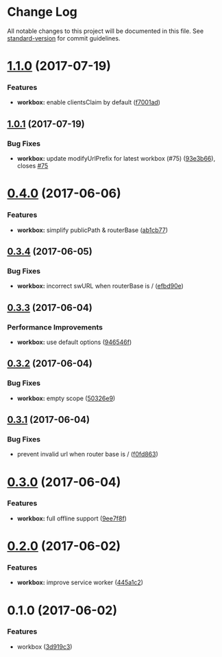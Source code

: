 # Change Log

All notable changes to this project will be documented in this file.
See [standard-version](https://github.com/conventional-changelog/standard-version) for commit guidelines.

<a name="1.1.0"></a>
# [1.1.0](https://github.com/nuxt/modules/compare/@nuxtjs/workbox@1.0.1...@nuxtjs/workbox@1.1.0) (2017-07-19)


### Features

* **workbox:** enable clientsClaim by default ([f7001ad](https://github.com/nuxt/modules/commit/f7001ad))




<a name="1.0.1"></a>
## [1.0.1](https://github.com/nuxt/modules/compare/@nuxtjs/workbox@1.0.0...@nuxtjs/workbox@1.0.1) (2017-07-19)


### Bug Fixes

* **workbox:** update modifyUrlPrefix for latest workbox (#75) ([93e3b66](https://github.com/nuxt/modules/commit/93e3b66)), closes [#75](https://github.com/nuxt/modules/issues/75)




<a name="0.4.0"></a>
# [0.4.0](https://github.com/nuxt/modules/compare/@nuxtjs/workbox@0.3.4...@nuxtjs/workbox@0.4.0) (2017-06-06)


### Features

* **workbox:** simplify publicPath & routerBase ([ab1cb77](https://github.com/nuxt/modules/commit/ab1cb77))




<a name="0.3.4"></a>
## [0.3.4](https://github.com/nuxt/modules/compare/@nuxtjs/workbox@0.3.3...@nuxtjs/workbox@0.3.4) (2017-06-05)


### Bug Fixes

* **workbox:** incorrect swURL when routerBase is / ([efbd90e](https://github.com/nuxt/modules/commit/efbd90e))




<a name="0.3.3"></a>
## [0.3.3](https://github.com/nuxt/modules/compare/@nuxtjs/workbox@0.3.2...@nuxtjs/workbox@0.3.3) (2017-06-04)


### Performance Improvements

* **workbox:** use default options ([946546f](https://github.com/nuxt/modules/commit/946546f))




<a name="0.3.2"></a>
## [0.3.2](https://github.com/nuxt/modules/compare/@nuxtjs/workbox@0.3.1...@nuxtjs/workbox@0.3.2) (2017-06-04)


### Bug Fixes

* **workbox:** empty scope ([50326e9](https://github.com/nuxt/modules/commit/50326e9))




<a name="0.3.1"></a>
## [0.3.1](https://github.com/nuxt/modules/compare/@nuxtjs/workbox@0.3.0...@nuxtjs/workbox@0.3.1) (2017-06-04)


### Bug Fixes

* prevent invalid url when router base is / ([f0fd863](https://github.com/nuxt/modules/commit/f0fd863))




<a name="0.3.0"></a>
# [0.3.0](https://github.com/nuxt/modules/compare/@nuxtjs/workbox@0.2.0...@nuxtjs/workbox@0.3.0) (2017-06-04)


### Features

* **workbox:** full offline support ([9ee7f8f](https://github.com/nuxt/modules/commit/9ee7f8f))




<a name="0.2.0"></a>
# [0.2.0](https://github.com/nuxt/modules/compare/@nuxtjs/workbox@0.1.0...@nuxtjs/workbox@0.2.0) (2017-06-02)


### Features

* **workbox:** improve service worker ([445a1c2](https://github.com/nuxt/modules/commit/445a1c2))




<a name="0.1.0"></a>
# 0.1.0 (2017-06-02)


### Features

* workbox ([3d919c3](https://github.com/nuxt/modules/commit/3d919c3))
